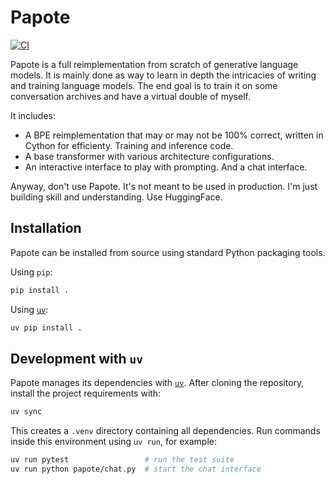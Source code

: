 # Papote

[![CI](https://github.com/.../papote/actions/workflows/ci.yml/badge.svg?branch=master)](https://github.com/.../papote/actions/workflows/ci.yml)

Papote is a full reimplementation from scratch of generative language models.
It is mainly done as way to learn in depth the intricacies of writing and
training language models. The end goal is to train it on some conversation
archives and have a virtual double of myself.

It includes:

- A BPE reimplementation that may or may not be 100% correct, written in Cython
  for efficienty. Training and inference code.
- A base transformer with various architecture configurations.
- An interactive interface to play with prompting. And a chat interface.

Anyway, don't use Papote. It's not meant to be used in production. I'm just
building skill and understanding. Use HuggingFace.

## Installation

Papote can be installed from source using standard Python packaging tools.

Using `pip`:

```bash
pip install .
```

Using [`uv`](https://github.com/astral-sh/uv):

```bash
uv pip install .
```

## Development with `uv`

Papote manages its dependencies with [`uv`](https://github.com/astral-sh/uv).
After cloning the repository, install the project requirements with:

```bash
uv sync
```

This creates a `.venv` directory containing all dependencies. Run commands inside
this environment using `uv run`, for example:

```bash
uv run pytest                 # run the test suite
uv run python papote/chat.py  # start the chat interface
```
